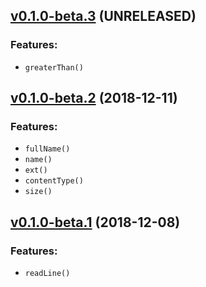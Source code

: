 ## [v0.1.0-beta.3](https://github.com/marxjmoura/inoutjs/releases/tag/v0.1.0-beta.3) (UNRELEASED)
### Features:
- `greaterThan()`

## [v0.1.0-beta.2](https://github.com/marxjmoura/inoutjs/releases/tag/v0.1.0-beta.2) (2018-12-11)
### Features:
- `fullName()`
- `name()`
- `ext()`
- `contentType()`
- `size()`

## [v0.1.0-beta.1](https://github.com/marxjmoura/inoutjs/releases/tag/v0.1.0-beta.1) (2018-12-08)
### Features:
- `readLine()`
